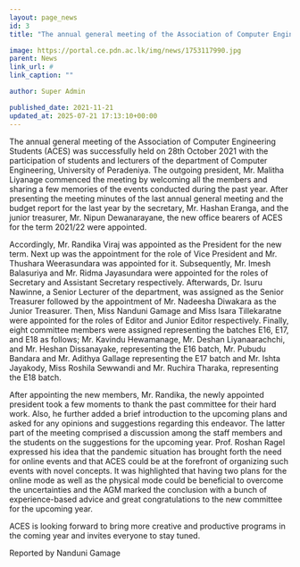 ```yaml
---
layout: page_news
id: 3
title: "The annual general meeting of the Association of Computer Engineering Students"

image: https://portal.ce.pdn.ac.lk/img/news/1753117990.jpg
parent: News
link_url: #
link_caption: ""

author: Super Admin

published_date: 2021-11-21
updated_at: 2025-07-21 17:13:10+00:00
---
```


<p>The annual general meeting of the Association of Computer Engineering Students (ACES) was successfully held on 28th October 2021 with the participation of students and lecturers of the department of Computer Engineering, University of Peradeniya. The outgoing president, Mr. Malitha Liyanage commenced the meeting by welcoming all the members and sharing a few memories of the events conducted during the past year. After presenting the meeting minutes of the last annual general meeting and the budget report for the last year by the secretary, Mr. Hashan Eranga, and the junior treasurer, Mr. Nipun Dewanarayane, the new office bearers of ACES for the term 2021/22 were appointed.</p><p>Accordingly, Mr. Randika Viraj was appointed as the President for the new term. Next up was the appointment for the role of Vice President and Mr. Thushara Weerasundara was appointed for it. Subsequently, Mr. Imesh Balasuriya and Mr. Ridma Jayasundara were appointed for the roles of Secretary and Assistant Secretary respectively. Afterwards, Dr. Isuru Nawinne, a Senior Lecturer of the department, was assigned as the Senior Treasurer followed by the appointment of Mr. Nadeesha Diwakara as the Junior Treasurer. Then, Miss Nanduni Gamage and Miss Isara Tillekaratne were appointed for the roles of Editor and Junior Editor respectively. Finally, eight committee members were assigned representing the batches E16, E17, and E18 as follows; Mr. Kavindu Hewamanage, Mr. Deshan Liyanaarachchi, and Mr. Heshan Dissanayake, representing the E16 batch, Mr. Pubudu Bandara and Mr. Adithya Gallage representing the E17 batch and Mr. Ishta Jayakody, Miss Roshila Sewwandi and Mr. Ruchira Tharaka, representing the E18 batch.</p><p>After appointing the new members, Mr. Randika, the newly appointed president took a few moments to thank the past committee for their hard work. Also, he further added a brief introduction to the upcoming plans and asked for any opinions and suggestions regarding this endeavor. The latter part of the meeting comprised a discussion among the staff members and the students on the suggestions for the upcoming year. Prof. Roshan Ragel expressed his idea that the pandemic situation has brought forth the need for online events and that ACES could be at the forefront of organizing such events with novel concepts. It was highlighted that having two plans for the online mode as well as the physical mode could be beneficial to overcome the uncertainties and the AGM marked the conclusion with a bunch of experience-based advice and great congratulations to the new committee for the upcoming year.</p><p>ACES is looking forward to bring more creative and productive programs in the coming year and invites everyone to stay tuned.</p><p>Reported by Nanduni Gamage</p>

<!-- Automated Update by GitHub Actions -->
